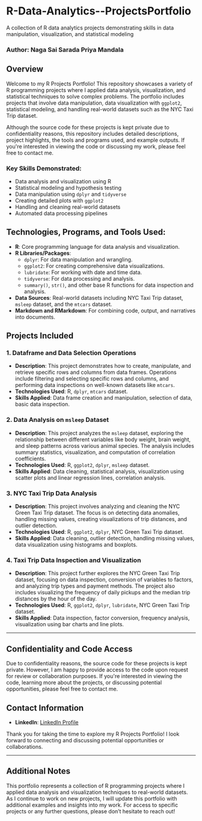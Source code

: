 # R-Data-Analytics--ProjectsPortfolio
A collection of R data analytics projects demonstrating skills in data manipulation, visualization, and statistical modeling

### Author: Naga Sai Sarada Priya Mandala

## Overview

Welcome to my R Projects Portfolio! This repository showcases a variety of R programming projects where I applied data analysis, visualization, and statistical techniques to solve complex problems. The portfolio includes projects that involve data manipulation, data visualization with `ggplot2`, statistical modeling, and handling real-world datasets such as the NYC Taxi Trip dataset. 

Although the source code for these projects is kept private due to confidentiality reasons, this repository includes detailed descriptions, project highlights, the tools and programs used, and example outputs. If you're interested in viewing the code or discussing my work, please feel free to contact me.

### Key Skills Demonstrated:
- Data analysis and visualization using R
- Statistical modeling and hypothesis testing
- Data manipulation using `dplyr` and `tidyverse`
- Creating detailed plots with `ggplot2`
- Handling and cleaning real-world datasets
- Automated data processing pipelines

## Technologies, Programs, and Tools Used:
- **R**: Core programming language for data analysis and visualization.
- **R Libraries/Packages**:
  - `dplyr`: For data manipulation and wrangling.
  - `ggplot2`: For creating comprehensive data visualizations.
  - `lubridate`: For working with date and time data.
  - `tidyverse`: For data processing and analysis.
  - `summary()`, `str()`, and other base R functions for data inspection and analysis.
- **Data Sources**: Real-world datasets including NYC Taxi Trip dataset, `msleep` dataset, and the `mtcars` dataset.
- **Markdown and RMarkdown**: For combining code, output, and narratives into documents.

## Projects Included

### 1. Dataframe and Data Selection Operations
- **Description**: This project demonstrates how to create, manipulate, and retrieve specific rows and columns from data frames. Operations include filtering and selecting specific rows and columns, and performing data inspections on well-known datasets like `mtcars`.
- **Technologies Used**: R, `dplyr`, `mtcars` dataset.
- **Skills Applied**: Data frame creation and manipulation, selection of data, basic data inspection.

### 2. Data Analysis on `msleep` Dataset
- **Description**: This project analyzes the `msleep` dataset, exploring the relationship between different variables like body weight, brain weight, and sleep patterns across various animal species. The analysis includes summary statistics, visualization, and computation of correlation coefficients.
- **Technologies Used**: R, `ggplot2`, `dplyr`, `msleep` dataset.
- **Skills Applied**: Data cleaning, statistical analysis, visualization using scatter plots and linear regression lines, correlation analysis.

### 3. NYC Taxi Trip Data Analysis
- **Description**: This project involves analyzing and cleaning the NYC Green Taxi Trip dataset. The focus is on detecting data anomalies, handling missing values, creating visualizations of trip distances, and outlier detection.
- **Technologies Used**: R, `ggplot2`, `dplyr`, NYC Green Taxi Trip dataset.
- **Skills Applied**: Data cleaning, outlier detection, handling missing values, data visualization using histograms and boxplots.

### 4. Taxi Trip Data Inspection and Visualization
- **Description**: This project further explores the NYC Green Taxi Trip dataset, focusing on data inspection, conversion of variables to factors, and analyzing trip types and payment methods. The project also includes visualizing the frequency of daily pickups and the median trip distances by the hour of the day.
- **Technologies Used**: R, `ggplot2`, `dplyr`, `lubridate`, NYC Green Taxi Trip dataset.
- **Skills Applied**: Data inspection, factor conversion, frequency analysis, visualization using bar charts and line plots.

---

## Confidentiality and Code Access

Due to confidentiality reasons, the source code for these projects is kept private. However, I am happy to provide access to the code upon request for review or collaboration purposes. If you're interested in viewing the code, learning more about the projects, or discussing potential opportunities, please feel free to contact me.

## Contact Information

- **LinkedIn**: [LinkedIn Profile](https://www.linkedin.com/in/priya-mandala17/)

Thank you for taking the time to explore my R Projects Portfolio! I look forward to connecting and discussing potential opportunities or collaborations.

---

## Additional Notes

This portfolio represents a collection of R programming projects where I applied data analysis and visualization techniques to real-world datasets. As I continue to work on new projects, I will update this portfolio with additional examples and insights into my work. For access to specific projects or any further questions, please don’t hesitate to reach out!
